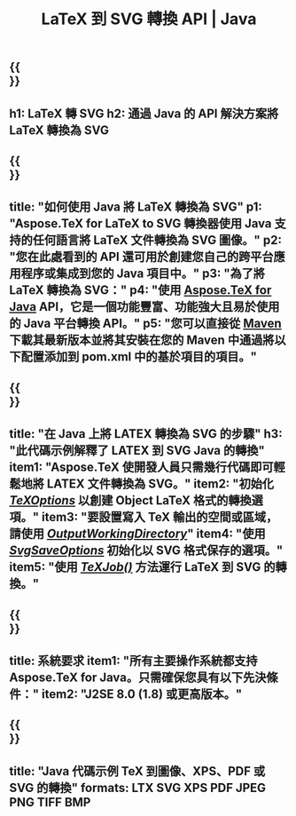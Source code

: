 ﻿---
translation: true
template: /_templates/_conversion-child-java.md
title: LaTeX 到 SVG 轉換 API | Java
description: LaTeX 到 SVG 的轉換功能。將此本地 Java 庫集成到您的項目中，或使用跨平台應用程序將 LaTeX 轉換為 SVG。
keywords: 乳膠到 svg api java，latex2svg 集成
url: /java/conversion/latex-to-svg/
family: tex
platformtag: java
feature: conversion
informat: LATEX
outformat: SVG
otherformats: PNG JPEG TIFF BMP PDF XPS
---

{{<section banner>}}
---
h1: LaTeX 轉 SVG
h2: 通過 Java 的 API 解決方案將 LaTeX 轉換為 SVG
---

{{<section overview>}}
---
title: "如何使用 Java 將 LaTeX 轉換為 SVG"
p1: "Aspose.TeX for LaTeX to SVG 轉換器使用 Java 支持的任何語言將 LaTeX 文件轉換為 SVG 圖像。"
p2: "您在此處看到的 API 還可用於創建您自己的跨平台應用程序或集成到您的 Java 項目中。"
p3: "為了將 LaTeX 轉換為 SVG："
p4: "使用 [Aspose.TeX for Java](https://products.aspose.com/tex/java) API，它是一個功能豐富、功能強大且易於使用的 Java 平台轉換 API。"
p5: "您可以直接從 [Maven](https://repository.aspose.com/webapp/#/artifacts/browse/tree/General/repo/com/aspose/aspose-tex) 下載其最新版本並將其安裝在您的 Maven 中通過將以下配置添加到 pom.xml 中的基於項目的項目。"
---

{{<section feature1>}}
---
title: "在 Java 上將 LATEX 轉換為 SVG 的步驟"
h3: "此代碼示例解釋了 LATEX 到 SVG Java 的轉換"
item1: "Aspose.TeX 使開發人員只需幾行代碼即可輕鬆地將 LATEX 文件轉換為 SVG。"
item2: "初始化 [*TeXOptions*](https://reference.aspose.com/tex/java/com.aspose.tex/TeXOptions) 以創建 Object LaTeX 格式的轉換選項。"
item3: "要設置寫入 TeX 輸出的空間或區域，請使用 [*OutputWorkingDirectory*](https://reference.aspose.com/tex/java/com.aspose.tex/TeXOptions#getOutputWorkingDirectory--)"
item4: "使用 [*SvgSaveOptions*](https://reference.aspose.com/tex/java/com.aspose.tex.rendering/SvgSaveOptions) 初始化以 SVG 格式保存的選項。"
item5: "使用 [*TeXJob()*](https://reference.aspose.com/tex/java/com.aspose.tex/TeXJob) 方法運行 LaTeX 到 SVG 的轉換。"
---

{{<section feature2>}}
---
title: 系統要求
item1: "所有主要操作系統都支持 Aspose.TeX for Java。只需確保您具有以下先決條件："
item2: "J2SE 8.0 (1.8) 或更高版本。"
---

{{<section widget>}}
---
title: "Java 代碼示例 TeX 到圖像、XPS、PDF 或 SVG 的轉換"
formats: LTX SVG XPS PDF JPEG PNG TIFF BMP
---